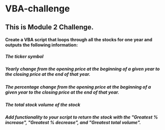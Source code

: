 # VBA-challenge

## This is Module 2 Challenge. 

#### Create a VBA script that loops through all the stocks for one year and outputs the following information:

##### The ticker symbol

##### Yearly change from the opening price at the beginning of a given year to the closing price at the end of that year.

##### The percentage change from the opening price at the beginning of a given year to the closing price at the end of that year.

##### The total stock volume of the stock

##### Add functionality to your script to return the stock with the "Greatest % increase", "Greatest % decrease", and "Greatest total volume". 
